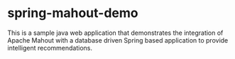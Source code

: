 spring-mahout-demo
==================

This is a sample java web application that demonstrates the integration of Apache Mahout with a database driven Spring based application to provide intelligent recommendations.
